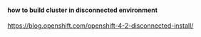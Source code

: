 #### how to build cluster  in disconnected environment
https://blog.openshift.com/openshift-4-2-disconnected-install/
